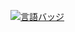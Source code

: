 [![言語バッジ](https://img.shields.io/badge/-Django-092E20.svg?logo=django&style=flat-square&logoColor=white)](https://www.djangoproject.com)